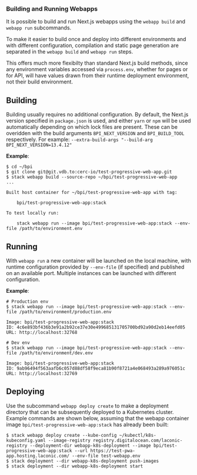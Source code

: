 ### Building and Running Webapps

It is possible to build and run Next.js webapps using the `webapp build` and `webapp run` subcommands.

To make it easier to build once and deploy into different environments and with different configuration,
compilation and static page generation are separated in the `webapp build` and `webapp run` steps.

This offers much more flexibilty than standard Next.js build methods, since any environment variables accessed
via `process.env`, whether for pages or for API, will have values drawn from their runtime deployment environment,
not their build environment. 

## Building

Building usually requires no additional configuration.  By default, the Next.js version specified in `package.json`
is used, and either `yarn` or `npm` will be used automatically depending on which lock files are present.  These
can be overidden with the build arguments `BPI_NEXT_VERSION` and `BPI_BUILD_TOOL` respectively.  For example: `--extra-build-args "--build-arg BPI_NEXT_VERSION=13.4.12"`

**Example**:
```
$ cd ~/bpi
$ git clone git@git.vdb.to:cerc-io/test-progressive-web-app.git
$ stack webapp build --source-repo ~/bpi/test-progressive-web-app
...

Built host container for ~/bpi/test-progressive-web-app with tag:

    bpi/test-progressive-web-app:stack

To test locally run:

    stack webapp run --image bpi/test-progressive-web-app:stack --env-file /path/to/environment.env

```

## Running

With `webapp run` a new container will be launched on the local machine, with runtime configuration provided by `--env-file` (if specified) and published on an available port.  Multiple instances can be launched with different configuration.

**Example**:
```
# Production env
$ stack webapp run --image bpi/test-progressive-web-app:stack --env-file /path/to/environment/production.env

Image: bpi/test-progressive-web-app:stack
ID: 4c6e893bf436b3e91a2b92ce37e30e499685131705700bd92a90d2eb14eefd05
URL: http://localhost:32768

# Dev env
$ stack webapp run --image bpi/test-progressive-web-app:stack --env-file /path/to/environment/dev.env

Image: bpi/test-progressive-web-app:stack
ID: 9ab96494f563aafb6c057d88df58f9eca81b90f8721a4e068493a289a976051c
URL: http://localhost:32769
```

## Deploying

Use the subcommand `webapp deploy create` to make a deployment directory that can be subsequently deployed to a Kubernetes cluster.
Example commands are shown below, assuming that the webapp container image `bpi/test-progressive-web-app:stack` has already been built:
```
$ stack webapp deploy create --kube-config ~/kubectl/k8s-kubeconfig.yaml --image-registry registry.digitalocean.com/laconic-registry --deployment-dir webapp-k8s-deployment --image bpi/test-progressive-web-app:stack --url https://test-pwa-app.hosting.laconic.com/ --env-file test-webapp.env
$ stack deployment --dir webapp-k8s-deployment push-images
$ stack deployment --dir webapp-k8s-deployment start
```
